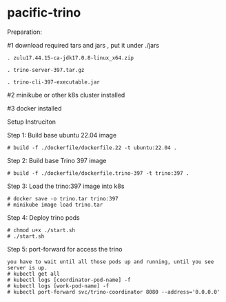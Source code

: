 # pacific-trino

Preparation: 

#1 download required tars and jars , put it under ./jars

	. zulu17.44.15-ca-jdk17.0.8-linux_x64.zip
 
	. trino-server-397.tar.gz
 
	. trino-cli-397-executable.jar
 
#2 minikube or other k8s cluster installed

#3 docker installed



Setup Instruciton

Step 1: Build base ubuntu 22.04 image

	# build -f ./dockerfile/dockerfile.22 -t ubuntu:22.04 .

Step 2: Build base Trino 397 image

	# build -f ./dockerfile/dockerfile.trino-397 -t trino:397 .

Step 3: Load the  trino:397 image into k8s

	# docker save -o trino.tar trino:397
	# minikube image load trino.tar

Step 4: Deploy trino pods

	# chmod u+x ./start.sh
	# ./start.sh
	
Step 5: port-forward for access the trino 

	you have to wait until all those pods up and running, until you see server is up.
	# kubectl get all
	# kubectl logs [coordinator-pod-name] -f
	# kubectl logs [work-pod-name] -f
	# kubectl port-forward svc/trino-coordinator 8080 --address='0.0.0.0'


